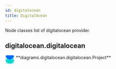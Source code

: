 ```yaml
---
id: digitalocean
title: DigitalOcean
---
```


Node classes list of digitalocean provider.

## digitalocean.digitalocean


<img width="30" src="/resources/digitalocean/project.png" alt="Project" style="float: left; padding-right: 5px;" >
**diagrams.digitalocean.digitalocean.Project**
